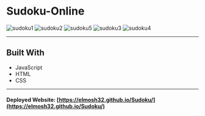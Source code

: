 # Sudoku-Online
![sudoku1](https://user-images.githubusercontent.com/61812199/163851655-c91e42ac-f352-49b0-91e8-168b2c124967.png)
![sudoku2](https://user-images.githubusercontent.com/61812199/163851661-2d4474ad-0274-4614-a85c-82aa91b7b355.png)
![sudoku5](https://user-images.githubusercontent.com/61812199/163851112-f289a1c0-8d0e-422e-b1f1-89eb57221cea.png)
![sudoku3](https://user-images.githubusercontent.com/61812199/163851663-ae2e7f47-7238-4aed-bbd5-cea76d7aad36.png)
![sudoku4](https://user-images.githubusercontent.com/61812199/163851114-7536a7c6-6f61-4b8f-b05e-838e38772771.png)

---
## Built With
* JavaScript
* HTML
* CSS

---
#### Deployed Website: [https://elmosh32.github.io/Sudoku/](https://elmosh32.github.io/Sudoku/)

